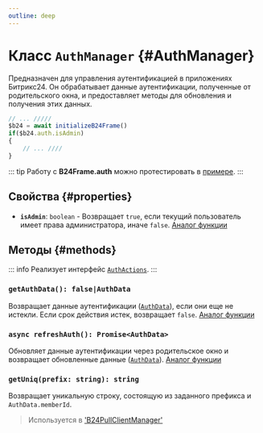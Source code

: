 ```yaml
---
outline: deep
---
```


# Класс `AuthManager` {#AuthManager}

Предназначен для управления аутентификацией в приложениях Битрикс24. Он обрабатывает данные аутентификации, полученные 
от родительского окна, и предоставляет методы для обновления и получения этих данных.

```ts
// ... /////
$b24 = await initializeB24Frame()
if($b24.auth.isAdmin)
{
	// ... ////
}
```

::: tip
Работу с **B24Frame.auth** можно протестировать в [примере](https://github.com/bitrix24/b24sdk-examples/blob/main/js/03-nuxt-frame/pages/index.client.vue).
:::


## Свойства {#properties}
- **`isAdmin`**: `boolean` - Возвращает `true`, если текущий пользователь имеет права администратора, иначе `false`. [Аналог функции](https://apidocs.bitrix24.com/api-reference/bx24-js-sdk/additional-functions/bx24-is-admin.html)

## Методы {#methods}

::: info
Реализует интерфейс [`AuthActions`](https://github.com/bitrix24/b24jssdk/blob/main/packages/jssdk/src/types/auth.ts).
:::

### `getAuthData(): false|AuthData`

Возвращает данные аутентификации ([`AuthData`](https://github.com/bitrix24/b24jssdk/blob/main/packages/jssdk/src/types/auth.ts)), если они еще не истекли.
Если срок действия истек, возвращает `false`.
[Аналог функции](https://apidocs.bitrix24.com/api-reference/bx24-js-sdk/system-functions/bx24-get-auth.html)

### `async refreshAuth(): Promise<AuthData>`

Обновляет данные аутентификации через родительское окно и возвращает обновленные данные ([`AuthData`](https://github.com/bitrix24/b24jssdk/blob/main/packages/jssdk/src/types/auth.ts)).
[Аналог функции](https://apidocs.bitrix24.com/api-reference/bx24-js-sdk/system-functions/bx24-refresh-auth.html)

### `getUniq(prefix: string): string`

Возвращает уникальную строку, состоящую из заданного префикса и `AuthData.memberId`.

>Используется в ['B24PullClientManager'](pull-client)